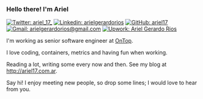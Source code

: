 ### Hello there! I'm Ariel

[![Twitter: ariel_17_](https://img.shields.io/twitter/follow/ariel_17_?style=social)](https://twitter.com/ariel_17_)
[![Linkedin: arielgerardorios](https://img.shields.io/badge/-arielgerardorios-blue?style=flat-square&logo=Linkedin&logoColor=white&link=https://www.linkedin.com/in/arielgerardorios/)](https://www.linkedin.com/in/arielgerardorios/)
[![GitHub: ariel17](https://img.shields.io/github/followers/ariel17?label=follow&style=social)](https://github.com/ariel17)
[![Gmail: arielgerardorios@gmail.com](https://img.shields.io/badge/Gmail-D14836?style=flat-square&logo=gmail&logoColor=white)](mailto:arielgerardorios@gmail.com)
[![Upwork: Ariel Gerardo Rios](https://img.shields.io/badge/UpWork-6FDA44?style=flat-square&logo=Upwork&logoColor=white)](https://www.upwork.com/freelancers/~0165c9aadb18b463fc?viewMode=1)

I'm working as senior software engineer at [OnTop](https://www.getontop.com/).

I love coding, containers, metrics and having fun when working.

Reading a lot, writing some every now and then. See my blog at http://ariel17.com.ar.

Say hi! I enjoy meeting new people, so drop some lines; I would love to hear
from you.
